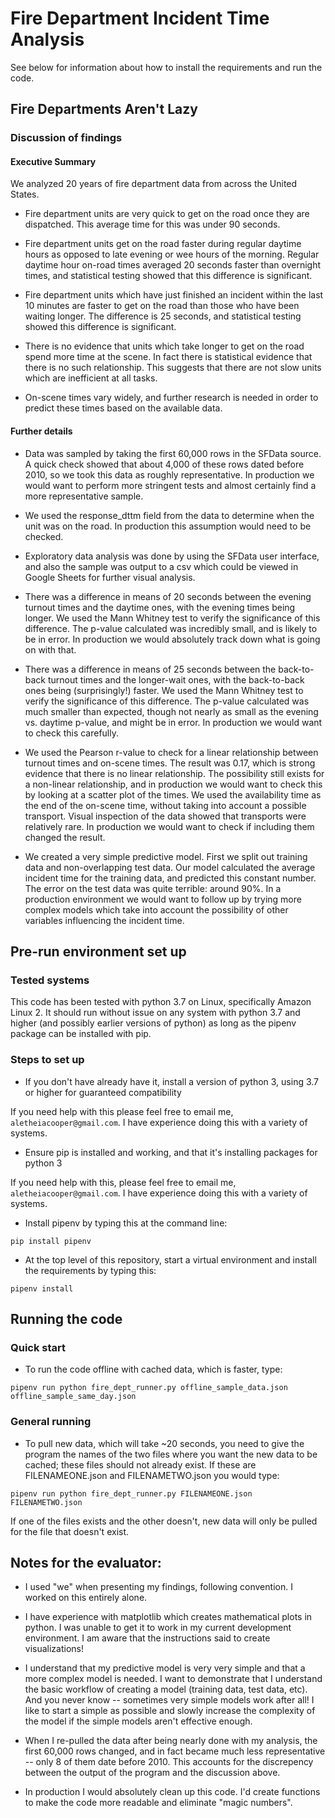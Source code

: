 # Fire Department Incident Time Analysis

See below for information about how to install the requirements and run the code.

## Fire Departments Aren't Lazy
### Discussion of findings

#### Executive Summary

We analyzed 20 years of fire department data from across the United States.

* Fire department units are very quick to get on the road once they are dispatched. This average time for this was under 90 seconds.

* Fire department units get on the road faster during regular daytime hours as opposed to late evening or wee hours of the morning. Regular daytime hour on-road times averaged 20 seconds faster than overnight times, and statistical testing showed that this difference is significant.

* Fire department units which have just finished an incident within the last 10 minutes are faster to get on the road than those who have been waiting longer. The difference is 25 seconds, and statistical testing showed this difference is significant.

* There is no evidence that units which take longer to get on the road spend more time at the scene. In fact there is statistical evidence that there is no such relationship. This suggests that there are not slow units which are inefficient at all tasks.

* On-scene times vary widely, and further research is needed in order to predict these times based on the available data.

#### Further details

* Data was sampled by taking the first 60,000 rows in the SFData source. A quick check showed that about 4,000 of these rows dated before 2010, so we took this data as roughly representative. In production we would want to perform more stringent tests and almost certainly find a more representative sample.

* We used the response_dttm field from the data to determine when the unit was on the road. In production this assumption would need to be checked.

* Exploratory data analysis was done by using the SFData user interface, and also the sample was output to a csv which could be viewed in Google Sheets for further visual analysis.

* There was a difference in means of 20 seconds between the evening turnout times and the daytime ones, with the evening times being longer. We used the Mann Whitney test to verify the significance of this difference. The p-value calculated was incredibly small, and is likely to be in error. In production we would absolutely track down what is going on with that.

* There was a difference in means of 25 seconds between the back-to-back turnout times and the longer-wait ones, with the back-to-back ones being (surprisingly!) faster. We used the Mann Whitney test to verify the significance of this difference. The p-value calculated was much smaller than expected, though not nearly as small as the evening vs. daytime p-value, and might be in error. In production we would want to check this carefully.

* We used the Pearson r-value to check for a linear relationship between turnout times and on-scene times. The result was 0.17, which is strong evidence that there is no linear relationship. The possibility still exists for a non-linear relationship, and in production we would want to check this by looking at a scatter plot of the times.
We used the availability time as the end of the on-scene time, without taking into account a possible transport. Visual inspection of the data showed that transports were relatively rare. In production we would want to check if including them changed the result.

* We created a very simple predictive model. First we split out training data and non-overlapping test data. Our model calculated the average incident time for the training data, and predicted this constant number. The error on the test data was quite terrible: around 90%. In a production environment we would want to follow up by trying more complex models which take into account the possibility of other variables influencing the incident time. 

## Pre-run environment set up
### Tested systems
This code has been tested with python 3.7 on Linux, specifically Amazon Linux 2. It should run without issue on any system with python 3.7 and higher (and possibly earlier versions of python) as long as the pipenv package can be installed with pip.

### Steps to set up

* If you don't have already have it, install a version of python 3, using 3.7 or higher for guaranteed compatibility

If you need help with this please feel free to email me, `aletheiacooper@gmail.com`. I have experience doing this with a variety of systems.

* Ensure pip is installed and working, and that it's installing packages for python 3

If you need help with this, please feel free to email me, `aletheiacooper@gmail.com`. I have experience doing this with a variety of systems.

* Install pipenv by typing this at the command line:

`pip install pipenv`

* At the top level of this repository, start a virtual environment and install the requirements by typing this:

`pipenv install`

## Running the code

### Quick start

* To run the code offline with cached data, which is faster, type:

`pipenv run python fire_dept_runner.py offline_sample_data.json offline_sample_same_day.json`

### General running

* To pull new data, which will take ~20 seconds, you need to give the program the names of the two files where you want the new data to be cached; these files should not already exist. If these are FILENAMEONE.json and FILENAMETWO.json you would type:

`pipenv run python fire_dept_runner.py FILENAMEONE.json FILENAMETWO.json`

If one of the files exists and the other doesn't, new data will only be pulled for the file that doesn't exist.

## Notes for the evaluator:

* I used "we" when presenting my findings, following convention. I worked on this entirely alone.

* I have experience with matplotlib which creates mathematical plots in python. I was unable to get it to work in my current development environment. I am aware that the instructions said to create visualizations!

* I understand that my predictive model is very very simple and that a more complex model is needed. I want to demonstrate that I understand the basic workflow of creating a model (training data, test data, etc). And you never know -- sometimes very simple models work after all! I like to start a simple as possible and slowly increase the complexity of the model if the simple models aren't effective enough.

* When I re-pulled the data after being nearly done with my analysis, the first 60,000 rows changed, and in fact became much less representative -- only 8 of them date before 2010. This accounts for the discrepency between the output of the program and the discussion above.

* In production I would absolutely clean up this code. I'd create functions to make the code more readable and eliminate "magic numbers".